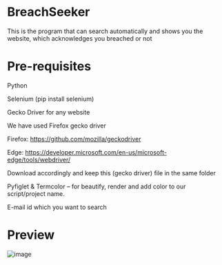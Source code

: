 # BreachSeeker
This is the program that can search automatically and shows you the website, which acknowledges you breached or not

# Pre-requisites
Python

Selenium (pip install selenium)

Gecko Driver for any website

  We have used Firefox gecko driver
  
  Firefox: https://github.com/mozilla/geckodriver
  
  Edge: https://developer.microsoft.com/en-us/microsoft-edge/tools/webdriver/
  
  Download accordingly and keep this (gecko driver) file in the same folder  

Pyfiglet & Termcolor – for beautify, render and add color to our script/project name.

E-mail id which you want to search

# Preview
![image](https://user-images.githubusercontent.com/70841934/121858575-63a91f00-cd14-11eb-81d4-70ee21575ea6.png)
